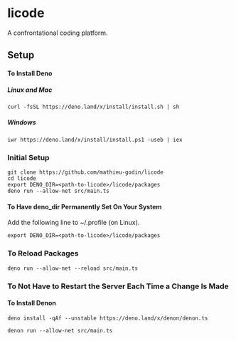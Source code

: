 # licode

A confrontational coding platform.

## Setup

#### To Install Deno

##### Linux and Mac

```
curl -fsSL https://deno.land/x/install/install.sh | sh
```

##### Windows

```
iwr https://deno.land/x/install/install.ps1 -useb | iex
```

### Initial Setup

```
git clone https://github.com/mathieu-godin/licode
cd licode
export DENO_DIR=<path-to-licode>/licode/packages
deno run --allow-net src/main.ts 
```

#### To Have deno_dir Permanently Set On Your System

Add the following line to ~/.profile (on Linux).
```
export DENO_DIR=<path-to-licode>/licode/packages
```

### To Reload Packages

```
deno run --allow-net --reload src/main.ts 
```

### To Not Have to Restart the Server Each Time a Change Is Made

#### To Install Denon

```
deno install -qAf --unstable https://deno.land/x/denon/denon.ts
```

```
denon run --allow-net src/main.ts 
```

